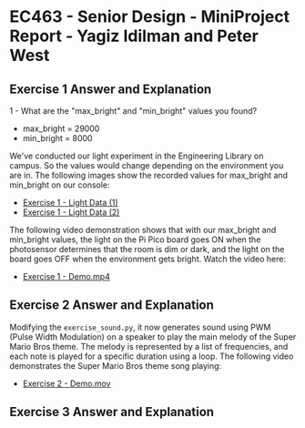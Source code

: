 # EC463 - Senior Design - MiniProject Report - Yagiz Idilman and Peter West 

## Exercise 1 Answer and Explanation 

1 - What are the "max_bright" and "min_bright" values you found?

- max_bright = 29000  
- min_bright = 8000  

We've conducted our light experiment in the Engineering Library on campus. So the values would change depending on the environment you are in. The following images show the recorded values for max_bright and min_bright on our console:

- [Exercise 1 - Light Data (1)](https://github.com/f-libble/2024-mini/blob/main/assignment/Exercise%201%20-%20Video%20%26%20Screenshots/Exercise%201%20-%20Late%20Data%20(1).PNG)  
- [Exercise 1 - Light Data (2)](https://github.com/f-libble/2024-mini/blob/main/assignment/Exercise%201%20-%20Video%20%26%20Screenshots/Exercise%201%20-%20Late%20Data%20(2).PNG)  

The following video demonstration shows that with our max_bright and min_bright values, the light on the Pi Pico board goes ON when the photosensor determines that the room is dim or dark, and the light on the board goes OFF when the environment gets bright. Watch the video here:

- [Exercise 1 - Demo.mp4](https://github.com/f-libble/2024-mini/blob/main/assignment/Exercise%201%20-%20Demo.mp4)


## Exercise 2 Answer and Explanation 

Modifying the `exercise_sound.py`, it now generates sound using PWM (Pulse Width Modulation) on a speaker to play the main melody of the Super Mario Bros theme. The melody is represented by a list of frequencies, and each note is played for a specific duration using a loop. The following video demonstrates the Super Mario Bros theme song playing:

- [Exercise 2 - Demo.mov](https://github.com/f-libble/2024-mini/blob/main/assignment/Exercise%202%20-%20Demo.mov)


## Exercise 3 Answer and Explanation 